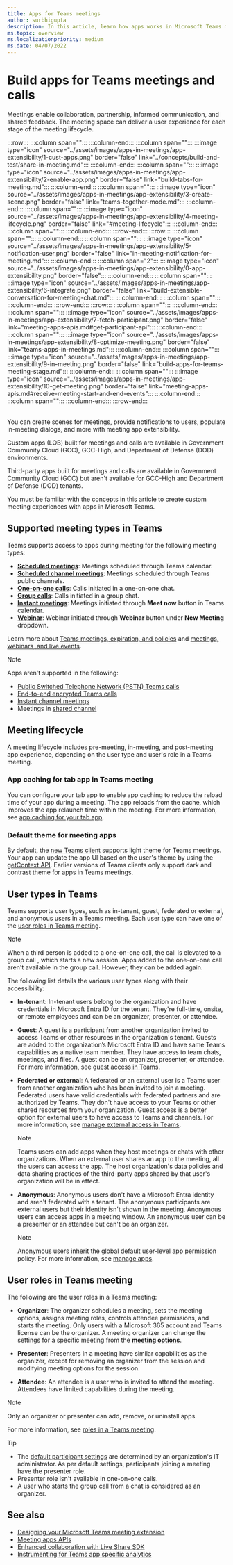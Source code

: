 ```yaml
---
title: Apps for Teams meetings
author: surbhigupta
description: In this article, learn how apps works in Microsoft Teams meeting based on participant and user role and app extensibility.
ms.topic: overview
ms.localizationpriority: medium
ms.date: 04/07/2022
---
```


# Build apps for Teams meetings and calls

Meetings enable collaboration, partnership, informed communication, and shared feedback. The meeting space can deliver a user experience for each stage of the meeting lifecycle.

<!--
:::image type="content" source="../assets/images/apps-in-meetings/meetingappextensibility.png" alt-text="The screenshot shows you how meeting app extensibility works.":::
-->

:::row:::
    :::column span="":::
    :::column-end:::
    :::column span="":::
        :::image type="icon" source="../assets/images/apps-in-meetings/app-extensibility/1-cust-apps.png" border="false" link="../concepts/build-and-test/share-in-meeting.md":::
    :::column-end:::
    :::column span="":::
        :::image type="icon" source="../assets/images/apps-in-meetings/app-extensibility/2-enable-app.png" border="false" link="build-tabs-for-meeting.md":::
    :::column-end:::
    :::column span="":::
        :::image type="icon" source="../assets/images/apps-in-meetings/app-extensibility/3-create-scene.png" border="false" link="teams-together-mode.md":::
    :::column-end:::
    :::column span="":::
        :::image type="icon" source="../assets/images/apps-in-meetings/app-extensibility/4-meeting-lifecycle.png" border="false" link="#meeting-lifecycle":::
    :::column-end:::
    :::column span="":::
    :::column-end:::
:::row-end:::
:::row:::
    :::column span="":::
    :::column-end:::
    :::column span="":::
        :::image type="icon" source="../assets/images/apps-in-meetings/app-extensibility/5-notification-user.png" border="false" link="in-meeting-notification-for-meeting.md":::
    :::column-end:::
    :::column span="2":::
        :::image type="icon" source="../assets/images/apps-in-meetings/app-extensibility/0-app-extensibility.png" border="false":::
    :::column-end:::
    :::column span="":::
        :::image type="icon" source="../assets/images/apps-in-meetings/app-extensibility/6-integrate.png" border="false" link="build-extensible-conversation-for-meeting-chat.md":::
    :::column-end:::
    :::column span="":::
    :::column-end:::
:::row-end:::
:::row:::
    :::column span="":::
    :::column-end:::
    :::column span="":::
        :::image type="icon" source="../assets/images/apps-in-meetings/app-extensibility/7-fetch-participant.png" border="false" link="meeting-apps-apis.md#get-participant-api":::
    :::column-end:::
    :::column span="":::
        :::image type="icon" source="../assets/images/apps-in-meetings/app-extensibility/8-optimize-meeting.png" border="false" link="teams-apps-in-meetings.md":::
    :::column-end:::
    :::column span="":::
        :::image type="icon" source="../assets/images/apps-in-meetings/app-extensibility/9-in-meeting.png" border="false" link="build-apps-for-teams-meeting-stage.md":::
    :::column-end:::
    :::column span="":::
        :::image type="icon" source="../assets/images/apps-in-meetings/app-extensibility/10-get-meeting.png" border="false" link="meeting-apps-apis.md#receive-meeting-start-and-end-events":::
    :::column-end:::
    :::column span="":::
    :::column-end:::
:::row-end:::

<br>
You can create scenes for meetings, provide notifications to users, populate in-meeting dialogs, and more with meeting app extensibility.


Custom apps (LOB) built for meetings and calls are available in Government Community Cloud (GCC), GCC-High, and Department of Defense (DOD) environments.

Third-party apps built for meetings and calls are available in Government Community Cloud (GCC) but aren't available for GCC-High and Department of Defense (DOD) tenants.

You must be familiar with the concepts in this article to create custom meeting experiences with apps in Microsoft Teams.

## Supported meeting types in Teams

Teams supports access to apps during meeting for the following meeting types:

* [**Scheduled meetings**](https://support.microsoft.com/office/schedule-a-meeting-in-teams-943507a9-8583-4c58-b5d2-8ec8265e04e5#ID0EFBD=Desktop): Meetings scheduled through Teams calendar.
* [**Scheduled channel meetings**](https://support.microsoft.com/office/schedule-a-meeting-in-teams-943507a9-8583-4c58-b5d2-8ec8265e04e5#ID0EFBD=Desktop): Meetings scheduled through Teams public channels.
* [**One-on-one calls**](https://support.microsoft.com/office/start-a-call-from-a-chat-in-teams-f5138c9d-df4c-43d8-9cf6-53400c1a7798): Calls initiated in a one-on-one chat.
* [**Group calls**](https://support.microsoft.com/office/start-a-call-from-a-chat-in-teams-f5138c9d-df4c-43d8-9cf6-53400c1a7798): Calls initiated in a group chat.
* [**Instant meetings**](https://support.microsoft.com/office/start-an-instant-meeting-in-teams-ff95e53f-8231-4739-87fa-00b9723f4ef5): Meetings initiated through **Meet now** button in Teams calendar.
* [**Webinar**](https://support.microsoft.com/office/get-started-with-teams-webinars-42f3f874-22dc-4289-b53f-bbc1a69013e3): Webinar initiated through **Webinar** button under **New Meeting** dropdown.

Learn more about [Teams meetings, expiration, and policies](/microsoftteams/meeting-expiration) and [meetings, webinars, and live events](/microsoftteams/quick-start-meetings-live-events).
> [!NOTE]
>
> Apps aren't supported in the following:
>
> * [Public Switched Telephone Network (PSTN) Teams calls](/microsoftteams/cloud-voice-landing-page#public-switched-telephone-network-connectivity-options)
> * [End-to-end encrypted Teams calls](https://support.microsoft.com/office/use-end-to-end-encryption-for-teams-calls-1274b4d2-b5c5-4b24-a376-606fa6728a90)
> * [Instant channel meetings](https://support.microsoft.com/office/start-an-instant-meeting-in-teams-ff95e53f-8231-4739-87fa-00b9723f4ef5)
> * Meetings in [shared channel](https://support.microsoft.com/office/what-is-a-shared-channel-in-teams-e70a8c22-fee4-4d6e-986f-9e0781d7d11d)

## Meeting lifecycle

A meeting lifecycle includes pre-meeting, in-meeting, and post-meeting app experience, depending on the user type and user's role in a Teams meeting.

### App caching for tab app in Teams meeting

You can configure your tab app to enable app caching to reduce the reload time of your app during a meeting. The app reloads from the cache, which improves the app relaunch time within the meeting. For more information, see [app caching for your tab app](../tabs/how-to/app-caching.md).

### Default theme for meeting apps

By default, the [new Teams client](https://www.microsoft.com/en-us/microsoft-365/blog/2023/03/27/welcome-to-the-new-era-of-microsoft-teams/) supports light theme for Teams meetings. Your app can update the app UI based on the user's theme by using the [getContext API](meeting-apps-apis.md#get-user-context-api). Earlier versions of Teams clients only support dark and contrast theme for apps in Teams meetings.

## User types in Teams

Teams supports user types, such as in-tenant, guest, federated or external, and anonymous users in a Teams meeting. Each user type can have one of the [user roles in Teams meeting](#user-roles-in-teams-meeting).

> [!NOTE]
>
> When a third person is added to a one-on-one call, the call is elevated to a group call , which starts a new session. Apps added to the one-on-one call aren't available in the group call. However, they can be added again.

The following list details the various user types along with their accessibility:

* **In-tenant**: In-tenant users belong to the organization and have credentials in Microsoft Entra ID for the tenant. They're full-time, onsite, or remote employees and can be an organizer, presenter, or attendee.
* **Guest**: A guest is a participant from another organization invited to access Teams or other resources in the organization's tenant. Guests are added to the organization’s Microsoft Entra ID and have same Teams capabilities as a native team member. They have access to team chats, meetings, and files. A guest can be an organizer, presenter, or attendee. For more information, see [guest access in Teams](/microsoftteams/guest-access).
* **Federated or external**: A federated or an external user is a Teams user from another organization who has been invited to join a meeting. Federated users have valid credentials with federated partners and are authorized by Teams. They don't have access to your Teams or other shared resources from your organization. Guest access is a better option for external users to have access to Teams and channels. For more information, see [manage external access in Teams](/microsoftteams/manage-external-access).

    > [!NOTE]
    > Teams users can add apps when they host meetings or chats with other organizations. When an external user shares an app to the meeting, all the users can access the app. The host organization's data policies and data sharing practices of the third-party apps shared by that user's organization will be in effect.

* **Anonymous**: Anonymous users don't have a Microsoft Entra identity and aren't federated with a tenant. The anonymous participants are external users but their identity isn't shown in the meeting. Anonymous users can access apps in a meeting window. An anonymous user can be a presenter or an attendee but can't be an organizer.

    > [!NOTE]
    > Anonymous users inherit the global default user-level app permission policy. For more information, see [manage apps](/microsoftteams/non-standard-users#anonymous-user-in-meetings-access).

## User roles in Teams meeting

The following are the user roles in a Teams meeting:

* **Organizer**: The organizer schedules a meeting, sets the meeting options, assigns meeting roles, controls attendee permissions, and starts the meeting. Only users with a Microsoft 365 account and Teams license can be the organizer. A meeting organizer can change the settings for a specific meeting from the [**meeting options**](https://support.microsoft.com/en-us/office/change-participant-settings-for-a-teams-meeting-53261366-dbd5-45f9-aae9-a70e6354f88e).

* **Presenter**: Presenters in a meeting have similar capabilities as the organizer, except for removing an organizer from the session and modifying meeting options for the session.

* **Attendee**: An attendee is a user who is invited to attend the meeting. Attendees have limited capabilities during the meeting.

> [!NOTE]
> Only an organizer or presenter can add, remove, or uninstall apps.

For more information, see [roles in a Teams meeting](https://support.microsoft.com/office/roles-in-a-teams-meeting-c16fa7d0-1666-4dde-8686-0a0bfe16e019).

> [!TIP]
>
> * The [default participant settings](/microsoftteams/meeting-policies-participants-and-guests) are determined by an organization's IT administrator. As per default settings, participants joining a meeting have the presenter role.
> * Presenter role isn't available in one-on-one calls.
> * A user who starts the group call from a chat is considered as an organizer.

## See also

* [Designing your Microsoft Teams meeting extension](~/apps-in-teams-meetings/design/designing-apps-in-meetings.md)
* [Meeting apps APIs](meeting-apps-apis.md)
* [Enhanced collaboration with Live Share SDK](teams-live-share-overview.md)
* [Instrumenting for Teams app specific analytics](../concepts/design/overview-analytics.md#instrumenting-for-teams-app-specific-analytics)
